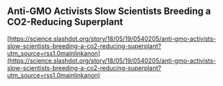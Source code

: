 ## Anti-GMO Activists Slow Scientists Breeding a CO2-Reducing Superplant
  
  [https://science.slashdot.org/story/18/05/19/0540205/anti-gmo-activists-slow-scientists-breeding-a-co2-reducing-superplant?utm_source=rss1.0mainlinkanon](https://science.slashdot.org/story/18/05/19/0540205/anti-gmo-activists-slow-scientists-breeding-a-co2-reducing-superplant?utm_source=rss1.0mainlinkanon)